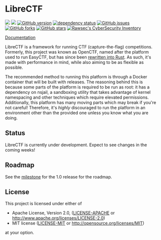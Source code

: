 LibreCTF
========

[![](https://travis-ci.org/easyctf/librectf.svg?branch=develop)](https://travis-ci.org/easyctf/librectf)
![](https://tokei.rs/b1/github/easyctf/librectf)
[![GitHub version](https://badge.fury.io/gh/easyctf%2Flibrectf.svg)](https://badge.fury.io/gh/easyctf%2Flibrectf)
[![dependency status](https://deps.rs/repo/github/easyctf/librectf/status.svg)](https://deps.rs/repo/github/easyctf/librectf)
[![GitHub issues](https://img.shields.io/github/issues/easyctf/librectf.svg)](https://github.com/easyctf/librectf/issues)
[![GitHub forks](https://img.shields.io/github/forks/easyctf/librectf.svg)](https://github.com/easyctf/librectf/network)
[![GitHub stars](https://img.shields.io/github/stars/easyctf/librectf.svg)](https://github.com/easyctf/librectf/stargazers)
[![Rawsec's CyberSecurity Inventory](https://inventory.rawsec.ml/img/badges/Rawsec-inventoried-FF5050_flat.svg)](https://inventory.rawsec.ml/ctf_platforms.html#LibreCTF)

[Documentation](http://easyctf.github.io/librectf/)

LibreCTF is a framework for running CTF (capture-the-flag) competitions. Formerly, this project was known as OpenCTF, named after the platform used to run EasyCTF, but has since been [rewritten into Rust](https://github.com/ansuz/RIIR). As such, it's made with performance in mind, while also aiming to be as flexible as possible.

The recommended method to running this platform is through a Docker container that will be built with releases. The reasoning behind this is because some parts of the platform is required to be run as root: it has a dependency on nsjail, a sandboxing utility that takes advantage of kernel namespacing and other techniques which require elevated permissions. Additionally, this platform has many moving parts which may break if you're not careful! Therefore, it's _highly_ discouraged to run the platform in an environment other than the provided one unless you know what you are doing.

Status
------

LibreCTF is currently under development. Expect to see changes in the coming weeks!

Roadmap
-------

See the [milestone](https://github.com/easyctf/librectf/milestone/3) for the 1.0 release for the roadmap.

License
-------

This project is licensed under either of

 * Apache License, Version 2.0, ([LICENSE-APACHE](LICENSE-APACHE) or http://www.apache.org/licenses/LICENSE-2.0)
 * MIT license ([LICENSE-MIT](LICENSE-MIT) or http://opensource.org/licenses/MIT)

at your option.
